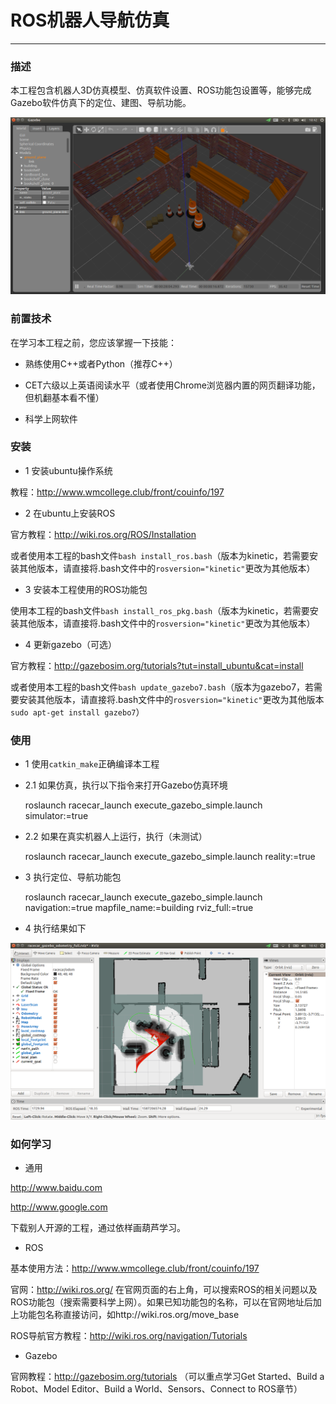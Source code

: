 # ROS机器人导航仿真

---

### 描述

本工程包含机器人3D仿真模型、仿真软件设置、ROS功能包设置等，能够完成Gazebo软件仿真下的定位、建图、导航功能。

![](doc/gazebo.png)

### 前置技术

在学习本工程之前，您应该掌握一下技能：

- 熟练使用C++或者Python（推荐C++）

- CET六级以上英语阅读水平（或者使用Chrome浏览器内置的网页翻译功能，但机翻基本看不懂）

- 科学上网软件

### 安装

- 1 安装ubuntu操作系统

教程：http://www.wmcollege.club/front/couinfo/197

- 2 在ubuntu上安装ROS

官方教程：http://wiki.ros.org/ROS/Installation

或者使用本工程的bash文件`bash install_ros.bash`（版本为kinetic，若需要安装其他版本，请直接将.bash文件中的`rosversion="kinetic"`更改为其他版本）

- 3 安装本工程使用的ROS功能包

使用本工程的bash文件`bash install_ros_pkg.bash`（版本为kinetic，若需要安装其他版本，请直接将.bash文件中的`rosversion="kinetic"`更改为其他版本）

- 4 更新gazebo（可选）

官方教程：http://gazebosim.org/tutorials?tut=install_ubuntu&cat=install

或者使用本工程的bash文件`bash update_gazebo7.bash`（版本为gazebo7，若需要安装其他版本，请直接将.bash文件中的`rosversion="kinetic"`更改为其他版本`sudo apt-get install gazebo7`）

### 使用

- 1 使用`catkin_make`正确编译本工程

- 2.1 如果仿真，执行以下指令来打开Gazebo仿真环境


    roslaunch racecar_launch execute_gazebo_simple.launch simulator:=true

- 2.2 如果在真实机器人上运行，执行（未测试）


    roslaunch racecar_launch execute_gazebo_simple.launch reality:=true

- 3 执行定位、导航功能包


    roslaunch racecar_launch execute_gazebo_simple.launch navigation:=true mapfile_name:=building rviz_full:=true
    
- 4 执行结果如下

![](doc/rviz.png)

### 如何学习

- 通用

http://www.baidu.com

http://www.google.com  

下载别人开源的工程，通过依样画葫芦学习。

- ROS

基本使用方法：http://www.wmcollege.club/front/couinfo/197

官网：http://wiki.ros.org/  在官网页面的右上角，可以搜索ROS的相关问题以及ROS功能包（搜索需要科学上网）。如果已知功能包的名称，可以在官网地址后加上功能包名称直接访问，如http://wiki.ros.org/move_base

ROS导航官方教程：http://wiki.ros.org/navigation/Tutorials

- Gazebo

官网教程：http://gazebosim.org/tutorials （可以重点学习Get Started、Build a Robot、Model Editor、Build a World、Sensors、Connect to ROS章节）



